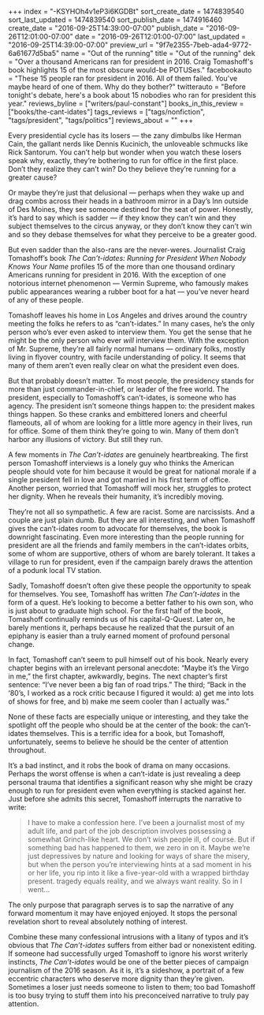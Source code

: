 +++
index = "-KSYHOh4v1eP3i6KGDBt"
sort_create_date = 1474839540
sort_last_updated = 1474839540
sort_publish_date = 1474916460
create_date = "2016-09-25T14:39:00-07:00"
publish_date = "2016-09-26T12:01:00-07:00"
date = "2016-09-26T12:01:00-07:00"
last_updated = "2016-09-25T14:39:00-07:00"
preview_url = "9f7e2355-7beb-ada4-9772-6a61677d5ba5"
name = "Out of the running"
title = "Out of the running"
dek = "Over a thousand Americans ran for president in 2016. Craig Tomashoff's book highlights 15 of the most obscure would-be POTUSes."
facebookauto = "These 15 people ran for president in 2016. All of them failed. You've maybe heard of one of them. Why do they bother?"
twitterauto = "Before tonight's debate, here's a book about 15 nobodies who ran for president this year."
reviews_byline = ["writers/paul-constant"]
books_in_this_review = ["books/the-cant-idates"]
tags_reviews = ["tags/nonfiction", "tags/president", "tags/politics"]
reviews_about = ""
+++

Every presidential cycle has its losers — the zany dimbulbs like Herman Cain, the gallant nerds like Dennis Kucinich, the unloveable schmucks like Rick Santorum. You can’t help but wonder when you watch these losers speak why, exactly, they’re bothering to run for office in the first place. Don’t they realize they can’t win? Do they believe they’re running for a greater cause? 

Or maybe they’re just that delusional — perhaps when they wake up and drag combs across their heads in a bathroom mirror in  a Day’s Inn outside of Des Moines, they see someone destined for the seat of power. Honestly, it’s hard to say which is sadder — if they know they can’t win and they subject themselves to the circus anyway, or they don’t know they can’t win and so they debase themselves for what they perceive to be a greater good.

But even sadder than the also-rans are the never-weres. Journalist Craig Tomashoff’s book  *The Can’t-idates: Running for President When Nobody Knows Your Name* profiles 15 of the more than one thousand ordinary Americans running for president in 2016. With the exception of one notorious internet phenomenon — Vermin Supreme, who famously makes public appearances wearing a rubber boot for a hat — you’ve never heard of any of these people. 

Tomashoff leaves his home in Los Angeles and drives around the country meeting the folks he refers to as “can’t-idates.” In many cases, he’s the only person who’s ever even asked to interview them. You get the sense that he might be the only person who ever *will* interview them. With the exception of Mr. Supreme, they’re all fairly normal humans — ordinary folks, mostly living in flyover country, with facile understanding of policy. It seems that many of them aren’t even really clear on what the president even does.

But that probably doesn’t matter. To most people, the presidency stands for more than just commander-in-chief, or leader of the free world. The president, especially to Tomashoff’s can’t-idates, is someone who has agency. The president isn’t someone things happen to: the president makes things happen. So these cranks and embittered loners and cheerful flameouts, all of whom are looking for a little more agency in their lives, run for office. Some of them think they’re going to win. Many of them don’t harbor any illusions of victory. But still they run.

A few moments in *The Can’t-idates* are genuinely heartbreaking. The first person Tomashoff interviews is a lonely guy who thinks the American people should vote for him because it would be great for national morale if a single president fell in love and got married in his first term of office. Another person, worried that Tomashoff will mock her, struggles to protect her dignity. When he reveals their humanity, it’s incredibly moving. 

They’re not all so sympathetic. A few are racist. Some are narcissists. And a couple are just plain dumb. But they are all interesting, and when Tomashoff gives the can’t-idates room to advocate for themselves, the book is downright fascinating. Even more interesting than the people running for president are all the friends and family members in the can’t-idates orbits, some of whom are supportive, others of whom are barely tolerant. It takes a village to run for president, even if the campaign barely draws the attention of a podunk local TV station.

Sadly, Tomashoff doesn’t often give these people the opportunity to speak for themselves. You see, Tomashoff has written *The Can’t-idates* in the form of a quest. He’s looking to become a better father to his own son, who is just about to graduate high school. For the first half of the book, Tomashoff continually reminds us of his capital-Q-Quest. Later on, he barely mentions it, perhaps because he realized that the pursuit of an epiphany is easier than a truly earned moment of profound personal change.

In fact, Tomashoff can’t seem to pull himself out of his book. Nearly every chapter begins with an irrelevant personal anecdote: “Maybe it’s the Virgo in me,” the first chapter, awkwardly, begins. The next chapter’s first sentence: “I’ve never been a big fan of road trips.”  The third; “Back in the ‘80’s, I worked as a rock critic because I figured it would: a) get me into lots of shows for free, and b) make me seem cooler than I actually was.” 

None of these facts are especially unique or interesting, and they take the spotlight off the people who should be at the center of the book: the can’t-idates themselves. This is a terrific idea for a book, but Tomashoff, unfortunately, seems to believe he should be the center of attention throughout.

It’s a bad instinct, and it robs the book of drama on many occasions. Perhaps the worst offense is when a can’t-idate is just revealing a deep personal trauma that identifies a significant reason why she might be crazy enough to run for president even when everything is stacked against her. Just before she admits this secret, Tomashoff interrupts the narrative to write:

<blockquote>I have to make a confession here. I’ve been a journalist most of my adult life, and part of the job description involves possessing a somewhat Grinch-like heart. We don’t wish people ill, of course. But if something bad has happened to them, we zero in on it. Maybe we’re just depressives by nature and looking for ways of share the misery, but when the person you’re interviewing hints at a sad moment in his or her life, you rip into it like a five-year-old with a wrapped birthday present. tragedy equals reality, and we always want reality. So in I went…</blockquote>

The only purpose that paragraph serves is to sap the narrative of any forward momentum it may have enjoyed enjoyed. It stops the personal revelation short to reveal absolutely nothing of interest. 

Combine these many confessional intrusions with a litany of typos and it’s obvious that *The Can’t-idates* suffers from either bad or nonexistent editing. If someone had successfully urged Tomashoff to ignore his worst writerly instincts, *The Can’t-idates* would be one of the better pieces of campaign journalism of the 2016 season. As it is, it’s a sideshow, a portrait of a few eccentric characters who deserve more dignity than they’re given. Sometimes a loser just needs someone to listen to them; too bad Tomashoff is too busy trying to stuff them into his preconceived narrative to truly pay attention.
